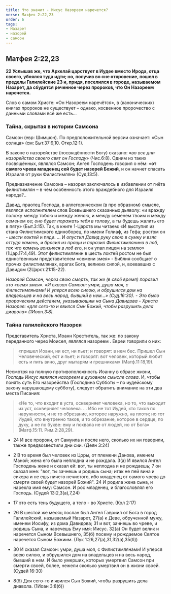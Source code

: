 ```yaml
---
title: Что значит - Иисус Назореем наречется?
verse: Матфея 2:22,23
order: 6
tags: 
- Назарет
- назорей
- самсон
---
```


## Матфея 2:22,23

**22 Услышав же, что Архелай царствует в Иудее вместо Ирода, отца своего, убоялся туда идти; но, получив во сне откровение, пошел в пределы Галилейские 23 и, придя, поселился в городе, называемом Назарет, да сбудется реченное через пророков, что Он Назореем наречется.**

Слов о самом Христе: «Он Назореем наречётся», в (канонических) книгах пророков не существует – однако, косвенное пророчество с данными словами всё же есть…

### Тайна, скрытая в истории Самсона 

Самсон (евр: Шимшон). По предположительной версии означает: «Сын солнца» (см: Быт.37:9,10. Откр.12:1). 

В законе о назорействе (посвящённости Богу) сказано: «*во все дни назорейства своего свят он Господу*» (Чис.6:8). Одним из таких посвящённых, являлся Самсон; Ангел Господень говорил о нём: «**от самого чрева младенец сей будет назорей Божий**, и он начнет спасать Израиля от руки Филистимлян» (Суд.13:5). 

Предназначение Самсона – назорея заключалось в избавлении от гнёта филистимлян – в чём особенность этого враждебного для Израиля народа?.. 

Давид, праотец Господа, в аллегорическом (в про образном) смысле,  являлся исполнителем слов Всевышнего сказанных дьяволу: «и вражду положу между тобою и между женою, и между семенем твоим и между семенем ее; *оно будет поражать тебя в голову*, а ты будешь жалить его в пяту» (Быт.3:15). Так, в книге 1-Царств мы читаем: «И выступил из стана Филистимского единоборец, по имени Голиаф, из Гефа; ростом он - *шести локтей* и пяди. … И *опустил Давид руку свою в сумку и взял оттуда камень, и бросил из пращи и поразил Филистимлянина в лоб, так что камень вонзился в лоб его*, и он упал лицем на землю» (1Цар.17:4,49). Этот филистимлянин в шесть локтей ростом не был единственным представителем «семени змея» - Библия сообщает о прочих филистимлянах, врагах Бога, великих силой, и, воевавших с Давидом (2Царст.21:15-22). 

*Назорей Самсон, через свою смерть, так же (в своё время) поразил это «семя змея».  «И сказал Самсон: умри, душа моя, с Филистимлянами! И уперся всею силою, и обрушился дом на владельцев и на весь народ, бывший в нем…» (Суд.16:30). - Это было пророческим действием, указывающим на Сына Давидова - Христа Назорея: «для сего-то и явился Сын Божий, чтобы разрушить дела диавола» (1Иоан.3:8).* 

### Тайна галилейского Назорея

Представитель Христа, Иоанн Креститель, так же: по закону переданного через Моисея, являлся назореем . Евреи говорили о них:

>«пришел Иоанн, ни ест, ни пьет; и говорят: в нем бес.  Пришел Сын Человеческий, ест и пьет; и говорят: вот человек, который любит есть и пить вино, друг мытарям и грешникам» (Матф.11:18,19). 

Несмотря на полную противоположность Иоанну в образе жизни, *Господь Иисус являлся назореем в духовном смысле слова*. И, чтобы понять суть Его назорейства (Господина Субботы – по иудейскому закону нарушающему субботу), следует обратить внимание на эти два места Писания: 

>«Не то, что входит в уста, оскверняет человека, но то, что выходит из уст, оскверняет человека. … Ибо не тот Иудей, кто таков по наружности, и не то обрезание, которое наружно, на плоти;  но тот Иудей, кто внутренно таков, и то обрезание, которое в сердце, по духу, а не по букве: ему и похвала не от людей, но от Бога»  (Матф.15:11. Рим.2:28,29). 

- 24 И все пророки, от Самуила и после него, сколько их ни говорили, также предвозвестили дни сии. (Деян 3:24)
- 2 В то время был человек из Цоры, от племени Данова, именем Маной; жена его была неплодна и не рождала. 3(а) И явился Ангел Господень жене и сказал ей: вот, ты неплодна и не рождаешь; 7 он сказал мне: "вот, ты зачнешь и родишь сына; итак не пей вина и сикера и не ешь ничего нечистого, ибо младенец от самого чрева до смерти своей будет назорей Божий". 24 И родила жена сына, и нарекла имя ему: Самсон. И рос  младенец, и благословлял его Господь. (Судей 13:2,3(а),7,24)
- 17 это есть тень будущего, а тело - во Христе. (Кол 2:17)
- 26 В шестой же месяц послан был Ангел Гавриил от Бога в город Галилейский, называемый Назарет, 27(а) к Деве, обрученной мужу, именем Иосифу, из дома Давидова; 31 и вот, зачнешь во чреве, и родишь Сына, и наречешь Ему имя: Иисус. 32(а) Он будет велик и наречется Сыном Всевышнего, 35(б) посему и рождаемое Святое наречется Сыном Божиим. (Лук 1:26,27(а),31,32(а),35(б))

- 30 И сказал Самсон: умри, душа моя, с Филистимлянами! И уперся всею силою, и обрушился дом на владельцев и на весь народ, бывший в нем. И было умерших, которых умертвил Самсон при смерти своей, более, нежели сколько умертвил он в жизни своей. (Судей 16:30)
- 8(б) Для сего-то и явился Сын Божий, чтобы разрушить дела диавола. (1Иоан 3:8(б))
